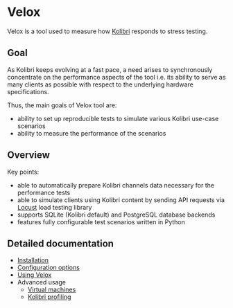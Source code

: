 # Velox

Velox is a tool used to measure how [Kolibri](https://github.com/learningequality/kolibri) responds to stress testing.

## Goal

As Kolibri keeps evolving at a fast pace, a need arises to synchronously concentrate on the performance aspects of the tool i.e. its ability to serve as many clients as possible with respect to the underlying hardware specifications.

Thus, the main goals of Velox tool are:
- ability to set up reproducible tests to simulate various Kolibri use-case scenarios
- ability to measure the performance of the scenarios

## Overview

Key points:
- able to automatically prepare Kolibri channels data necessary for the performance tests
- able to simulate clients using Kolibri content by sending API requests via [Locust](https://github.com/locustio/locust) load testing library
- supports SQLite (Kolibri default) and PostgreSQL database backends
- features fully configurable test scenarios written in Python

## Detailed documentation

- [Installation](docs/installation.md)
- [Configuration options](docs/configuration-options.md)
- [Using Velox](docs/using-velox.md)
- Advanced usage
    - [Virtual machines](docs/advanced-usage-vms.md)
    - [Kolibri profiling](docs/advanced-usage-profiling.md)
